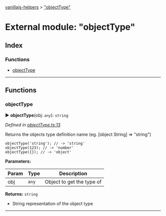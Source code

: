 [vanillajs-helpers](../README.md) > ["objectType"](../modules/_objecttype_.md)



# External module: "objectType"

## Index

### Functions

* [objectType](_objecttype_.md#objecttype)



---
## Functions
<a id="objecttype"></a>

###  objectType

► **objectType**(obj: *`any`*): `string`



*Defined in [objectType.ts:13](https://github.com/Tokimon/vanillajs-helpers/blob/17062f0/objectType.ts#L13)*



Returns the objects type definition name (eg. \[object String\] => "string")

    objectType('string'); // -> 'string'
    objectType(123); // -> 'number'
    objectType({}); // -> 'object'


**Parameters:**

| Param | Type | Description |
| ------ | ------ | ------ |
| obj | `any`   |  Object to get the type of |





**Returns:** `string`
- String representation of the object type






___



